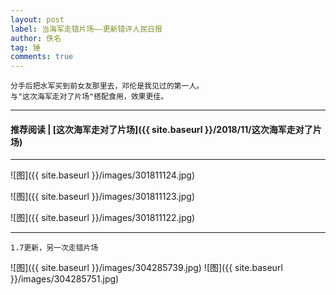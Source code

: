 ```yaml
---
layout: post
label: 当海军走错片场——更新错评人民日报
author: 佚名
tag: 锤
comments: true
---
```


    分手后把水军买到前女友那里去，邓伦是我见过的第一人。
    与"这次海军走对了片场"搭配食用，效果更佳。

---
#### 推荐阅读 | [这次海军走对了片场]({{ site.baseurl }}/2018/11/这次海军走对了片场)
---

![图]({{ site.baseurl }}/images/301811124.jpg)

![图]({{ site.baseurl }}/images/301811123.jpg)

![图]({{ site.baseurl }}/images/301811122.jpg)

---

    1.7更新，另一次走错片场

![图]({{ site.baseurl }}/images/304285739.jpg)
![图]({{ site.baseurl }}/images/304285751.jpg)
